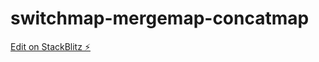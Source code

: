 # switchmap-mergemap-concatmap

[Edit on StackBlitz ⚡️](https://stackblitz.com/edit/switchmap-mergemap-concatmap)